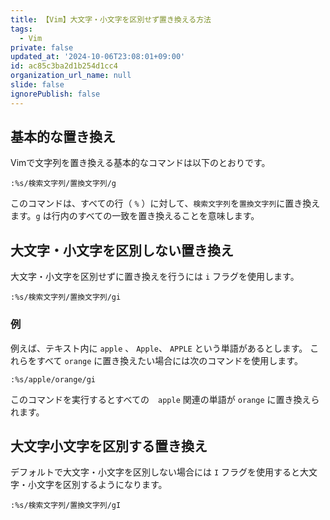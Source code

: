 ```yaml
---
title: 【Vim】大文字・小文字を区別せず置き換える方法
tags:
  - Vim
private: false
updated_at: '2024-10-06T23:08:01+09:00'
id: ac85c3ba2d1b254d1cc4
organization_url_name: null
slide: false
ignorePublish: false
---
```

## 基本的な置き換え

Vimで文字列を置き換える基本的なコマンドは以下のとおりです。

```
:%s/検索文字列/置換文字列/g
```

このコマンドは、すべての行（ `%` ）に対して、`検索文字列`を`置換文字列`に置き換えます。`g` は行内のすべての一致を置き換えることを意味します。

## 大文字・小文字を区別しない置き換え

大文字・小文字を区別せずに置き換えを行うには `i` フラグを使用します。

```
:%s/検索文字列/置換文字列/gi
```

### 例

例えば、テキスト内に `apple` 、 `Apple`、 `APPLE` という単語があるとします。
これらをすべて `orange` に置き換えたい場合には次のコマンドを使用します。

```
:%s/apple/orange/gi
```

このコマンドを実行するとすべての　`apple` 関連の単語が `orange` に置き換えられます。

## 大文字小文字を区別する置き換え

デフォルトで大文字・小文字を区別しない場合には `I` フラグを使用すると大文字・小文字を区別するようになります。

```
:%s/検索文字列/置換文字列/gI
```
